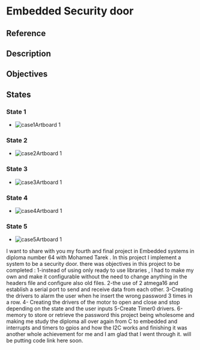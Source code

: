 # Embedded Security door
## Reference
## Description
## Objectives
## States
### State 1
- ![case1Artboard 1](https://user-images.githubusercontent.com/64339763/193853947-688881da-af1f-4aeb-92f4-eb0e1e5aa1dc.png)
### State 2
- ![case2Artboard 1](https://user-images.githubusercontent.com/64339763/193853950-e5088784-7ecd-456d-9892-953c011f8c26.png)
### State 3
- ![case3Artboard 1](https://user-images.githubusercontent.com/64339763/193853952-9703494e-c894-4cc7-9ce9-7a2d3f385fbf.png)
### State 4
- ![case4Artboard 1](https://user-images.githubusercontent.com/64339763/193853959-cdfaa293-91ea-4dfb-9998-cd13e67b8fd4.png)
### State 5
- ![case5Artboard 1](https://user-images.githubusercontent.com/64339763/193853964-5120b895-4a2b-4457-aea1-5135ee937e35.png)

I want to share with you my fourth and final project in Embedded systems in diploma number 64 with Mohamed Tarek .
In this project I implement a system to be a security door.
there was objectives in this project to be completed :
1-instead of using only ready to use libraries , I had to make my own and make it configurable without the need to change anything in the headers file and configure also old files.
2-the use of 2 atmega16 and establish a serial port to send and receive data from each other.
3-Creating the drivers to alarm the user when he insert the wrong password 3 times in a row.
4- Creating the drivers of the motor to open and close and stop depending on the state and the user inputs
5-Create Timer0 drivers.
6-memory to store or retrieve the password
this project being wholesome and making me study the diploma all over again from C to embedded and interrupts and timers to gpios and how the I2C works and finishing it was another whole achievement for me and I am glad that I went through it.
will be putting code link here soon.
